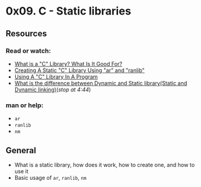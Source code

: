 # 0x09. C - Static libraries
## Resources
### Read or watch:
* [What is a "C" Library? What Is It Good For?](https://docencia.ac.upc.edu/FIB/USO/Bibliografia/unix-c-libraries.html)
* [Creating A Static "C" Library Using "ar" and "ranlib"](https://docencia.ac.upc.edu/FIB/USO/Bibliografia/unix-c-libraries.html)
* [Using A "C" Library In A Program](https://docencia.ac.upc.edu/FIB/USO/Bibliografia/unix-c-libraries.html)
* [What is the difference between Dynamic and Static library(Static and Dynamic linking)](https://m.youtube.com/watch?v=eW5he5uFBNM&t=2s/)(_stop at 4:44_)
### man or help:
* `ar`
* `ranlib`
* `nm`
## General
* What is a static library, how does it work, how to create one, and how to use it
* Basic usage of `ar`, `ranlib`, `nm`
